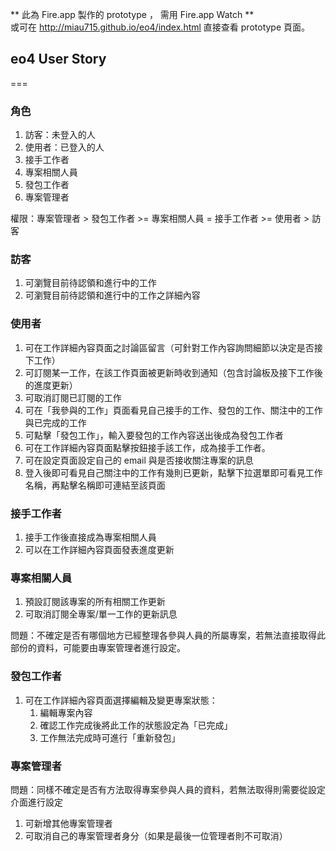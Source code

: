 ** 此為 Fire.app 製作的 prototype ， 需用 Fire.app Watch **    
或可在 http://miau715.github.io/eo4/index.html 直接查看 prototype 頁面。

## eo4 User Story
===
### 角色

1. 訪客：未登入的人
2. 使用者：已登入的人  
3. 接手工作者
4. 專案相關人員
5. 發包工作者
6. 專案管理者

權限：專案管理者 > 發包工作者 >= 專案相關人員 = 接手工作者 >= 使用者 > 訪客

### 訪客

1. 可瀏覽目前待認領和進行中的工作
2. 可瀏覽目前待認領和進行中的工作之詳細內容

### 使用者

1. 可在工作詳細內容頁面之討論區留言（可針對工作內容詢問細節以決定是否接下工作）
2. 可訂閱某一工作，在該工作頁面被更新時收到通知（包含討論板及接下工作後的進度更新）
3. 可取消訂閱已訂閱的工作
4. 可在「我參與的工作」頁面看見自己接手的工作、發包的工作、關注中的工作與已完成的工作
5. 可點擊「發包工作」，輸入要發包的工作內容送出後成為發包工作者
6. 可在工作詳細內容頁面點擊按鈕接手該工作，成為接手工作者。
7. 可在設定頁面設定自己的 email 與是否接收關注專案的訊息
8. 登入後即可看見自己關注中的工作有幾則已更新，點擊下拉選單即可看見工作名稱，再點擊名稱即可連結至該頁面

### 接手工作者

1. 接手工作後直接成為專案相關人員
2. 可以在工作詳細內容頁面發表進度更新

### 專案相關人員

1. 預設訂閱該專案的所有相關工作更新
2. 可取消訂閱全專案/單一工作的更新訊息

問題：不確定是否有哪個地方已經整理各參與人員的所屬專案，若無法直接取得此部份的資料，可能要由專案管理者進行設定。

### 發包工作者

1. 可在工作詳細內容頁面選擇編輯及變更專案狀態：
   1. 編輯專案內容
   2. 確認工作完成後將此工作的狀態設定為「已完成」
   3. 工作無法完成時可進行「重新發包」

### 專案管理者

問題：同樣不確定是否有方法取得專案參與人員的資料，若無法取得則需要從設定介面進行設定

1. 可新增其他專案管理者
2. 可取消自己的專案管理者身分（如果是最後一位管理者則不可取消）


